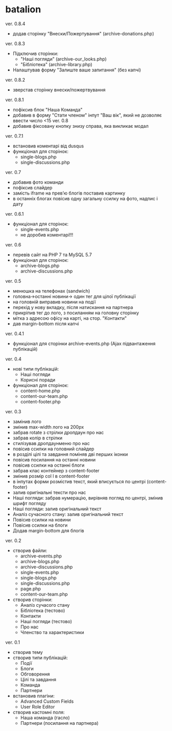 # batalion

ver. 0.8.4
  - додав сторінку "Внески/Пожертування" (archive-donations.php)

ver. 0.8.3
  - Підключив сторінки:
    - "Наші погляди" (archive-our_looks.php)
    - "Бібліотека" (archive-library.php)
  - Налаштував форму "Залиште ваше запитання" (без капчі)

ver. 0.8.2
  - зверстав сторінку внески/пожертвування

ver. 0.8.1
  - пофіксив блок "Наша Команда"
  - добавив в форму "Стати членом" інпут "Ваш вік", який не дозволяє ввести число <15
ver. 0.8
  - добавив фіксовану кнопку знизу справа, яка викликає модал

ver. 0.7.1
  - встановив коментарі від dusqus
  - функціонал для сторінок:
    - single-blogs.php
    - single-discussions.php

ver. 0.7
  - добавив фото команди
  - пофіксив слайдер
  - замість iframe на прев’ю блогів поставив картинку
  - в останніх блогах повісив одну загальну ссилку на фото, надпис і дату
  
ver. 0.6.1
  - функціонал для сторінок:
    - single-events.php
    - не доробив коментарі!!!

ver. 0.6
  - перевів сайт на PHP 7 та MySQL 5.7
  - функціонал для сторінок:
    - archive-blogs.php
    - archive-discussions.php

ver. 0.5
  - менюшка на телефонах (sandwich)
  - головна->останні новини-> один тег <a> для цілої публікації
  - на головній виправив новини на події
  - перехід у нову вкладку, після натискання на партнера
  - прикріпив тег <a> до лого, з посиланням на головну сторінку
  - мітка з адресою офісу на карті, на стор. "Контакти"
  - дав margin-bottom після капчі

ver. 0.4.1
  - функціонал для сторінки archive-events.php (Ajax підвантаження публікацій)

ver. 0.4
  - нові типи публікацій:
    - Наші погляди
    - Корисні поради
  - функціонал для сторінок:
    - content-home.php
    - content-our-team.php
    - content-footer.php

ver. 0.3
  - замінив лого
  - змінив max-width лого на 200px
  - забрав rotate з стрілки дропдаун про нас
  - забрав колір в стрілки
  - стилізував дропдаунменю про нас
  - повісив ссилки на головний слайдер
  - в розділі цілі та завдання поміняв дві перших іконки
  - повісив посилання на останні новини
  - повісив ссилки на останні блоги
  - забрав клас контейнер з content-footer
  - змінив розмір col l в content-footer
  - в інпутах форми розмістив текст, який вписується по центрі (content-footer)
  - залив оригінальні тексти про нас
  - Наші погляди: забрав нумерацію, вирівняв погляд по центрі, змінив шрифт погляду
  - Наші погляди: залив оригінальний текст
  - Аналіз сучасного стану: залив оригінальний текст
  - Повісив ссилки на новини
  - Повісив ссилки на блоги
  - Додав margin-bottom для блогів

ver. 0.2
  - створив файли:
    - archive-events.php
    - archive-blogs.php
    - archive-discussions.php
    - single-events.php
    - single-blogs.php
    - single-discussions.php
    - page.php
    - content-our-team.php
  - створив сторінки:
    - Аналіз сучасого стану
    - Бібліотека (тестово)
    - Контакти
    - Наші погляди (тестово)
    - Про нас
    - Членство та характеристики

ver. 0.1
  - створив тему
  - створив типи публікацій:
    - Події
    - Блоги
    - Обговорення
    - Цілі та завдання
    - Команда
    - Партнери
  - встановив плагіни:
    - Advanced Custom Fields
    - User Role Editor
  - створив кастомні поля:
    - Наша команда (гасло)
    - Партнери (посилання на партнера)
